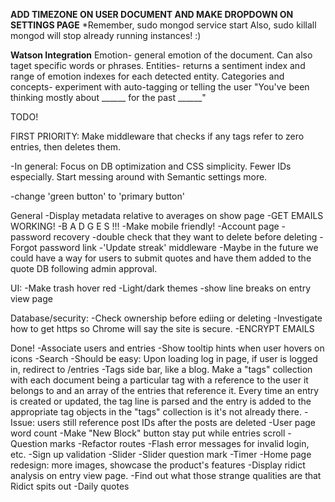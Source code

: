 **ADD TIMEZONE ON USER DOCUMENT AND MAKE DROPDOWN ON SETTINGS PAGE**
*Remember, sudo mongod service start
Also, sudo killall mongod will stop already running instances! :)


**Watson Integration**
Emotion- general emotion of the document. Can also taget specific words or phrases. 
Entities- returns a sentiment index and range of emotion indexes for each detected entity.
Categories and concepts- experiment with auto-tagging or telling the user "You've been thinking mostly about ______ for the past ______"


TODO!

FIRST PRIORITY: Make middleware that checks if any tags refer to zero entries, then deletes them. 

-In general: Focus on DB optimization and CSS simplicity. Fewer IDs especially. Start messing around with Semantic settings more. 

-change 'green button' to 'primary button'

General
    -Display metadata relative to averages on show page
    -GET EMAILS WORKING!
    -B A D G E S !!!
    -Make mobile friendly!
    -Account page
        -password recovery
        -double check that they want to delete before deleting
    -Forgot password link
    -'Update streak' middleware
    -Maybe in the future we could have a way for users to submit quotes and have them added to the quote DB following admin approval.

UI:
    -Make trash hover red
    -Light/dark themes
    -show line breaks on entry view page

Database/security:
    -Check ownership before ediing or deleting
    -Investigate how to get https so Chrome will say the site is secure.
    -ENCRYPT EMAILS
    
Done!
    -Associate users and entries
    -Show tooltip hints when user hovers on icons
    -Search
    -Should be easy: Upon loading log in page, if user is logged in, redirect to /entries
    -Tags side bar, like a blog. Make a "tags" collection with each document being a particular tag with a reference to the user it belongs to and an array of the entries that reference it. Every time an entry is created or updated, the tag line is parsed and the entry is added to the appropriate tag objects in the "tags" collection is it's not already there.
    -Issue: users still reference post IDs after the posts are deleted
    -User page word count
    -Make "New Block" button stay put while entries scroll
    -Question marks
    -Refactor routes
    -Flash error messages for invalid login, etc.
    -Sign up validation
    -Slider
    -Slider question mark
    -Timer
    -Home page redesign: more images, showcase the product's features
    -Display ridict analysis on entry view page.
    -Find out what those strange qualities are that Ridict spits out
    -Daily quotes